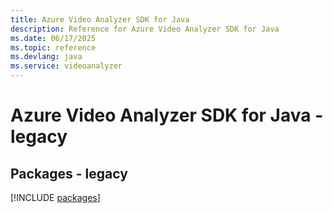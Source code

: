 ```yaml
---
title: Azure Video Analyzer SDK for Java
description: Reference for Azure Video Analyzer SDK for Java
ms.date: 06/17/2025
ms.topic: reference
ms.devlang: java
ms.service: videoanalyzer
---
```

# Azure Video Analyzer SDK for Java - legacy
## Packages - legacy
[!INCLUDE [packages](video-analyzer-index.md)]